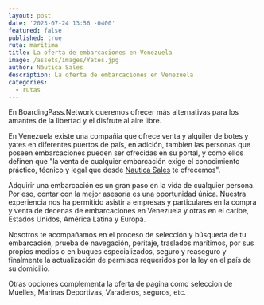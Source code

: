 ```yaml
---
layout: post
date: '2023-07-24 13:56 -0400'
featured: false
published: true
ruta: maritima
title: La oferta de embarcaciones en Venezuela
image: /assets/images/Yates.jpg
author: Náutica Sales
description: La oferta de embarcaciones en Venezuela
categories:
  - rutas
---
```

En BoardingPass.Network queremos ofrecer más alternativas para los amantes de la libertad y el disfrute al aire libre.

En Venezuela existe una compañia que ofrece venta y alquiler de botes y yates en diferentes puertos de país, en adición, tambien las personas que poseen embarcaciones pueden ser ofrecidas en su portal, y como ellos definen que "la venta de cualquier embarcación exige el conocimiento práctico, técnico y legal que desde [Nautica Sales](https://nauticasales.com/) te ofrecemos".

Adquirir una embarcación es un gran paso en la vida de cualquier persona. Por eso, contar con la mejor asesoría es una oportunidad única. Nuestra experiencia nos ha permitido asistir a empresas y particulares en la compra y venta de decenas de embarcaciones en Venezuela y otras en el caribe, Estados Unidos, América Latina y Europa.

Nosotros te acompañamos en el proceso de selección y búsqueda de tu embarcación, prueba de navegación, peritaje, traslados marítimos, por sus propios medios o en buques especializados, seguro y reaseguro y finalmente la actualización de permisos requeridos por la ley en el país de su domicilio.

Otras opciones complementa la oferta de pagina como seleccion de Muelles, Marinas Deportivas, Varaderos, seguros, etc.
